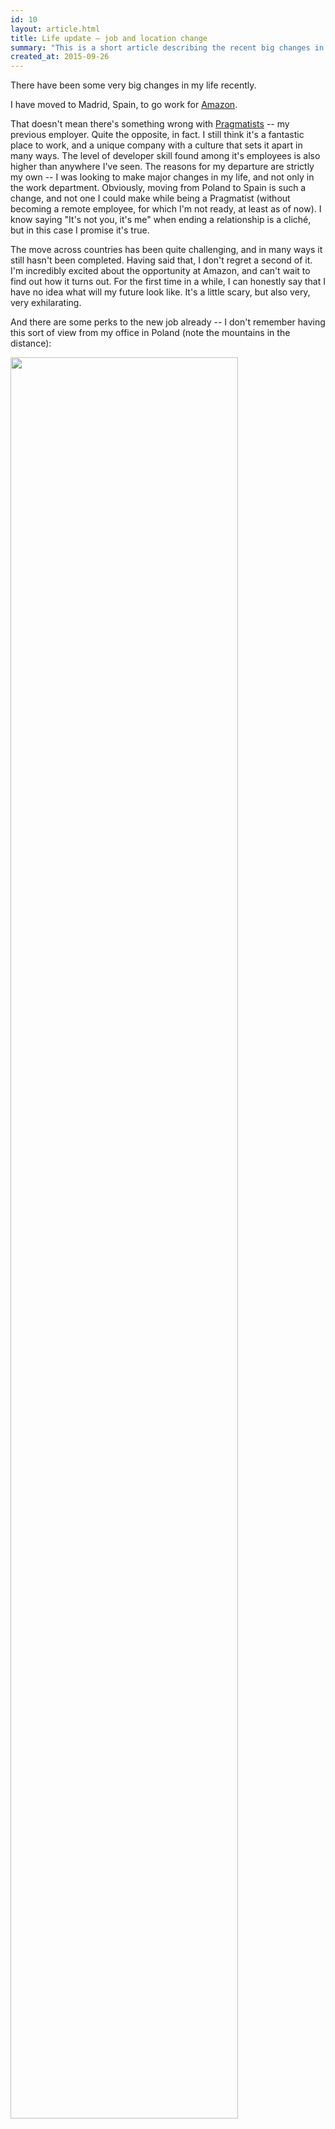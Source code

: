 ```yaml
---
id: 10
layout: article.html
title: Life update – job and location change
summary: "This is a short article describing the recent big changes in my life."
created_at: 2015-09-26
---
```


There have been some very big changes in my life recently.

I have moved to Madrid, Spain, to go work for [Amazon](http://amazom.com).

That doesn't mean there's something wrong with [Pragmatists](http://pragmatists.pl) -- my previous employer. Quite the opposite, in fact. I still think it's a fantastic place to work, and a unique company with a culture that sets it apart in many ways. The level of developer skill found among it's employees is also higher than anywhere I've seen. The reasons for my departure are strictly my own -- I was looking to make major changes in my life, and not only in the work department. Obviously, moving from Poland to Spain is such a change, and not one I could make while being a Pragmatist (without becoming a remote employee, for which I'm not ready, at least as of now). I know saying "It's not you, it's me" when ending a relationship is a cliché, but in this case I promise it's true.

The move across countries has been quite challenging, and in many ways it still hasn't been completed. Having said that, I don't regret a second of it. I'm incredibly excited about the opportunity at Amazon, and can't wait to find out how it turns out. For the first time in a while, I can honestly say that I have no idea what will my future look like. It's a little scary, but also very, very exhilarating.

And there are some perks to the new job already -- I don't remember having this sort of view from my office in Poland (note the mountains in the distance):

<img src="/assets/madrid_office_view.jpg" style="width: 85%; height: 85%">
